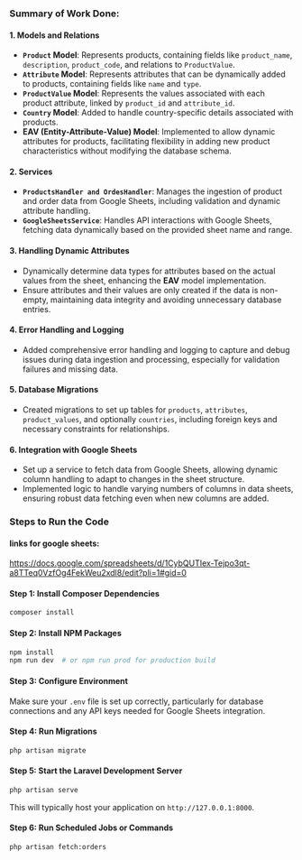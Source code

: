 ### Summary of Work Done:

#### 1. **Models and Relations**
   - **`Product` Model**: Represents products, containing fields like `product_name`, `description`, `product_code`, and relations to `ProductValue`.
   - **`Attribute` Model**: Represents attributes that can be dynamically added to products, containing fields like `name` and `type`.
   - **`ProductValue` Model**: Represents the values associated with each product attribute, linked by `product_id` and `attribute_id`.
   - **`Country` Model**: Added to handle country-specific details associated with products.
   - **EAV (Entity-Attribute-Value) Model**: Implemented to allow dynamic attributes for products, facilitating flexibility in adding new product characteristics without modifying the database schema.

#### 2. **Services**
   - **`ProductsHandler and OrdesHandler`**: Manages the ingestion of product and order data from Google Sheets, including validation and dynamic attribute handling.
   - **`GoogleSheetsService`**: Handles API interactions with Google Sheets, fetching data dynamically based on the provided sheet name and range.

#### 3. **Handling Dynamic Attributes**
   - Dynamically determine data types for attributes based on the actual values from the sheet, enhancing the **EAV** model implementation.
   - Ensure attributes and their values are only created if the data is non-empty, maintaining data integrity and avoiding unnecessary database entries.

#### 4. **Error Handling and Logging**
   - Added comprehensive error handling and logging to capture and debug issues during data ingestion and processing, especially for validation failures and missing data.

#### 5. **Database Migrations**
   - Created migrations to set up tables for `products`, `attributes`, `product_values`, and optionally `countries`, including foreign keys and necessary constraints for relationships.

#### 6. **Integration with Google Sheets**
   - Set up a service to fetch data from Google Sheets, allowing dynamic column handling to adapt to changes in the sheet structure.
   - Implemented logic to handle varying numbers of columns in data sheets, ensuring robust data fetching even when new columns are added.

### Steps to Run the Code
#### links for google sheets:
https://docs.google.com/spreadsheets/d/1CybQUTIex-Tejpo3qt-a8TTeq0VzfOg4FekWeu2xdl8/edit?pli=1#gid=0

#### Step 1: Install Composer Dependencies

```bash
composer install
```

#### Step 2: Install NPM Packages

```bash
npm install
npm run dev  # or npm run prod for production build
```

#### Step 3: Configure Environment
Make sure your `.env` file is set up correctly, particularly for database connections and any API keys needed for Google Sheets integration.

#### Step 4: Run Migrations
```bash
php artisan migrate
```

#### Step 5: Start the Laravel Development Server
```bash
php artisan serve
```
This will typically host your application on `http://127.0.0.1:8000`.

#### Step 6: Run Scheduled Jobs or Commands
```bash
php artisan fetch:orders  
```
